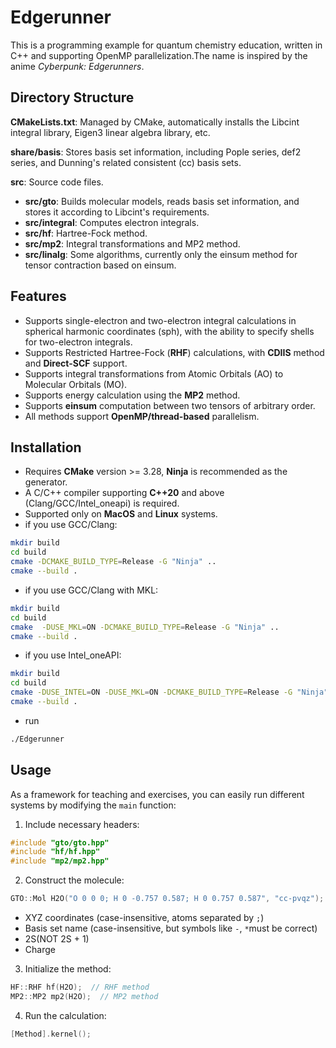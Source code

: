 # Edgerunner

This is a programming example for quantum chemistry education, written in C++ and supporting OpenMP parallelization.The name is inspired by the anime *Cyberpunk: Edgerunners*.

## Directory Structure

**CMakeLists.txt**: Managed by CMake, automatically installs the Libcint integral library, Eigen3 linear algebra library, etc.

**share/basis**: Stores basis set information, including Pople series, def2 series, and Dunning's related consistent (cc) basis sets.

**src**: Source code files.

- **src/gto**: Builds molecular models, reads basis set information, and stores it according to Libcint's requirements.
- **src/integral**: Computes electron integrals.
- **src/hf**: Hartree-Fock method.
- **src/mp2**: Integral transformations and MP2 method.
- **src/linalg**: Some algorithms, currently only the einsum method for tensor contraction based on einsum.

## Features

- Supports single-electron and two-electron integral calculations in spherical harmonic coordinates (sph), with the ability to specify shells for two-electron integrals.
- Supports Restricted Hartree-Fock (**RHF**) calculations, with **CDIIS** method and **Direct-SCF** support.
- Supports integral transformations from Atomic Orbitals (AO) to Molecular Orbitals (MO).
- Supports energy calculation using the **MP2** method.
- Supports **einsum** computation between two tensors of arbitrary order.
- All methods support **OpenMP/thread-based** parallelism.

## Installation

- Requires **CMake** version >= 3.28, **Ninja** is recommended as the generator.
- A C/C++ compiler supporting **C++20** and above (Clang/GCC/Intel_oneapi) is required.
- Supported only on **MacOS** and **Linux** systems.
- if you use GCC/Clang:

```bash
mkdir build
cd build
cmake -DCMAKE_BUILD_TYPE=Release -G "Ninja" ..
cmake --build .
```

- if you use GCC/Clang with MKL:

```bash
mkdir build
cd build
cmake  -DUSE_MKL=ON -DCMAKE_BUILD_TYPE=Release -G "Ninja" ..
cmake --build .
```

- if you use Intel_oneAPI:

```bash
mkdir build
cd build
cmake -DUSE_INTEL=ON -DUSE_MKL=ON -DCMAKE_BUILD_TYPE=Release -G "Ninja" ..
cmake --build .
```
- run
```bash
./Edgerunner
```
## Usage

As a framework for teaching and exercises, you can easily run different systems by modifying the `main` function:

1. Include necessary headers:

```cpp
#include "gto/gto.hpp"
#include "hf/hf.hpp"
#include "mp2/mp2.hpp"
```

2. Construct the molecule:

```cpp
GTO::Mol H2O("O 0 0 0; H 0 -0.757 0.587; H 0 0.757 0.587", "cc-pvqz");
```

- XYZ coordinates (case-insensitive, atoms separated by `;`)
- Basis set name (case-insensitive, but symbols like `-`, `*`must be correct)
- 2S(NOT 2S + 1)
- Charge

3. Initialize the method:

```cpp
HF::RHF hf(H2O);  // RHF method
MP2::MP2 mp2(H2O);  // MP2 method
```

4. Run the calculation:

```cpp
[Method].kernel();
```
